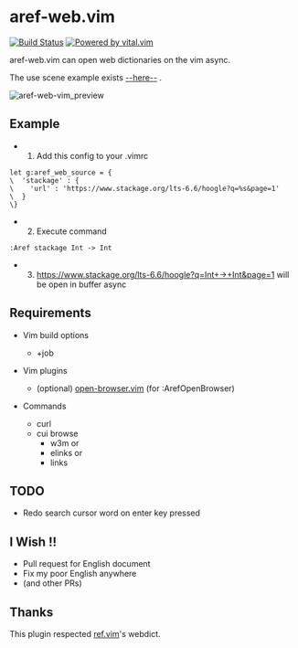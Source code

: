 # aref-web.vim

[![Build Status](https://travis-ci.org/aiya000/aref-web.vim.svg?branch=master)](https://travis-ci.org/aiya000/aref-web.vim)
[![Powered by vital.vim](https://img.shields.io/badge/powered%20by-vital.vim-80273f.svg)](https://github.com/vim-jp/vital.vim)

aref-web.vim can open web dictionaries on the vim async.

The use scene example exists [--here--](https://youtu.be/lQ-QpPtGck4) .

![aref-web-vim_preview](./aref-web-vim_preview.gif)

## Example

- 1. Add this config to your .vimrc

```vim
let g:aref_web_source = {
\  'stackage' : {
\    'url' : 'https://www.stackage.org/lts-6.6/hoogle?q=%s&page=1'
\  }
\}
```

- 2. Execute command

```vim
:Aref stackage Int -> Int
```

- 3. https://www.stackage.org/lts-6.6/hoogle?q=Int+->+Int&page=1 will be open in buffer async

## Requirements

* Vim build options
  - +job

* Vim plugins
  - (optional) [open-browser.vim](http://github.com/tyru/open-browser.vim) (for :ArefOpenBrowser)

* Commands
  - curl
  - cui browse
    - w3m or
    - elinks or
    - links


## TODO

- Redo search cursor word on enter key pressed


## I Wish !!

- Pull request for English document
- Fix my poor English anywhere
- (and other PRs)


## Thanks

This plugin respected [ref.vim](https://github.com/thinca/vim-ref/)'s webdict.

